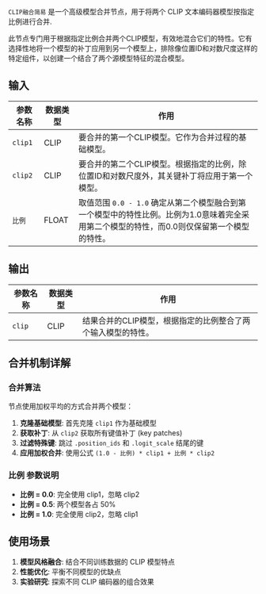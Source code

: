 `CLIP融合简易` 是一个高级模型合并节点，用于将两个 CLIP 文本编码器模型按指定比例进行合并.

此节点专门用于根据指定比例合并两个CLIP模型，有效地混合它们的特性。它有选择性地将一个模型的补丁应用到另一个模型上，排除像位置ID和对数尺度这样的特定组件，以创建一个结合了两个源模型特征的混合模型。

## 输入

| 参数名称 | 数据类型 | 作用 |
|----------|----------|------|
| `clip1`  | CLIP     | 要合并的第一个CLIP模型。它作为合并过程的基础模型。 |
| `clip2`  | CLIP     | 要合并的第二个CLIP模型。根据指定的比例，除位置ID和对数尺度外，其关键补丁将应用于第一个模型。 |
| `比例`  | FLOAT    | 取值范围 `0.0 - 1.0` 确定从第二个模型融合到第一个模型中的特性比例。比例为1.0意味着完全采用第二个模型的特性，而0.0则仅保留第一个模型的特性。 |

## 输出

| 参数名称 | 数据类型 | 作用 |
|----------|----------|------|
| `clip`   | CLIP     | 结果合并的CLIP模型，根据指定的比例整合了两个输入模型的特性。 |

## 合并机制详解

### 合并算法

节点使用加权平均的方式合并两个模型：

1. **克隆基础模型**: 首先克隆 `clip1` 作为基础模型
2. **获取补丁**: 从 `clip2` 获取所有键值补丁 (key patches)
3. **过滤特殊键**: 跳过 `.position_ids` 和 `.logit_scale` 结尾的键
4. **应用加权合并**: 使用公式 `(1.0 - 比例) * clip1 + 比例 * clip2`

### 比例 参数说明

- **比例 = 0.0**: 完全使用 clip1，忽略 clip2
- **比例 = 0.5**: 两个模型各占 50%
- **比例 = 1.0**: 完全使用 clip2，忽略 clip1

## 使用场景

1. **模型风格融合**: 结合不同训练数据的 CLIP 模型特点
2. **性能优化**: 平衡不同模型的优缺点
3. **实验研究**: 探索不同 CLIP 编码器的组合效果

